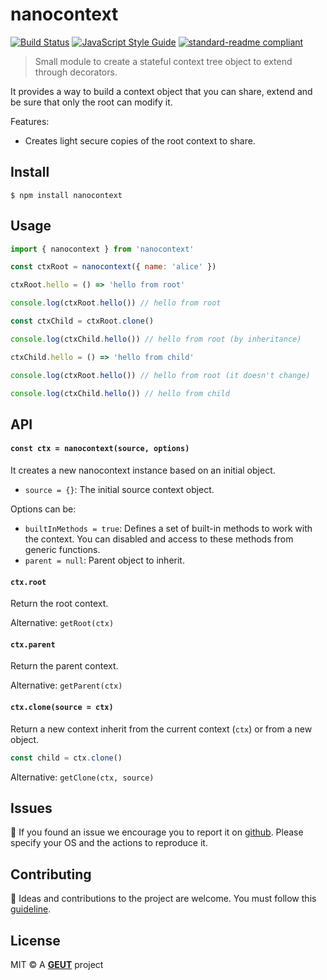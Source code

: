 # nanocontext

[![Build Status](https://travis-ci.com/geut/nanocontext.svg?branch=main)](https://travis-ci.com/geut/nanocontext)
[![JavaScript Style Guide](https://img.shields.io/badge/code_style-standard-brightgreen.svg)](https://standardjs.com)
[![standard-readme compliant](https://img.shields.io/badge/readme%20style-standard-brightgreen.svg?style=flat-square)](https://github.com/RichardLitt/standard-readme)

> Small module to create a stateful context tree object to extend through decorators.

It provides a way to build a context object that you can share, extend and be sure that only the root can modify it.

Features:
- Creates light secure copies of the root context to share.

## <a name="install"></a> Install

```
$ npm install nanocontext
```

## <a name="usage"></a> Usage

```javascript
import { nanocontext } from 'nanocontext'

const ctxRoot = nanocontext({ name: 'alice' })

ctxRoot.hello = () => 'hello from root'

console.log(ctxRoot.hello()) // hello from root

const ctxChild = ctxRoot.clone()

console.log(ctxChild.hello()) // hello from root (by inheritance)

ctxChild.hello = () => 'hello from child'

console.log(ctxRoot.hello()) // hello from root (it doesn't change)

console.log(ctxChild.hello()) // hello from child
```

## API

#### `const ctx = nanocontext(source, options)`

It creates a new nanocontext instance based on an initial object.

- `source = {}`: The initial source context object.

Options can be:

- `builtInMethods = true`: Defines a set of built-in methods to work with the context. You can disabled and access to these methods from generic functions.
- `parent = null`: Parent object to inherit.

#### `ctx.root`

Return the root context.

Alternative: `getRoot(ctx)`

#### `ctx.parent`

Return the parent context.

Alternative: `getParent(ctx)`

#### `ctx.clone(source = ctx)`

Return a new context inherit from the current context (`ctx`) or from a new object.

```javascript
const child = ctx.clone()
```

Alternative: `getClone(ctx, source)`

## <a name="issues"></a> Issues

:bug: If you found an issue we encourage you to report it on [github](https://github.com/geut/nanocontext/issues). Please specify your OS and the actions to reproduce it.

## <a name="contribute"></a> Contributing

:busts_in_silhouette: Ideas and contributions to the project are welcome. You must follow this [guideline](https://github.com/geut/nanocontext/blob/master/CONTRIBUTING.md).

## License

MIT © A [**GEUT**](http://geutstudio.com/) project

